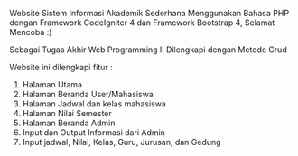 Website Sistem Informasi Akademik Sederhana Menggunakan Bahasa PHP dengan Framework CodeIgniter 4 dan Framework Bootstrap 4, Selamat Mencoba :)

Sebagai Tugas Akhir Web Programming II Dilengkapi dengan Metode Crud

Website ini dilengkapi fitur :
1. Halaman Utama
2. Halaman Beranda User/Mahasiswa
3. Halaman Jadwal dan kelas mahasiswa
4. Halaman Nilai Semester
5. Halaman Beranda Admin
6. Input dan Output Informasi dari Admin
7. Input jadwal, Nilai, Kelas, Guru, Jurusan, dan Gedung
